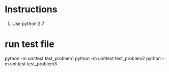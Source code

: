 # Instructions
1. Use python 2.7

# run test file
python -m unittest test_problem1
python -m unittest test_problem2
python -m unittest test_problem3
